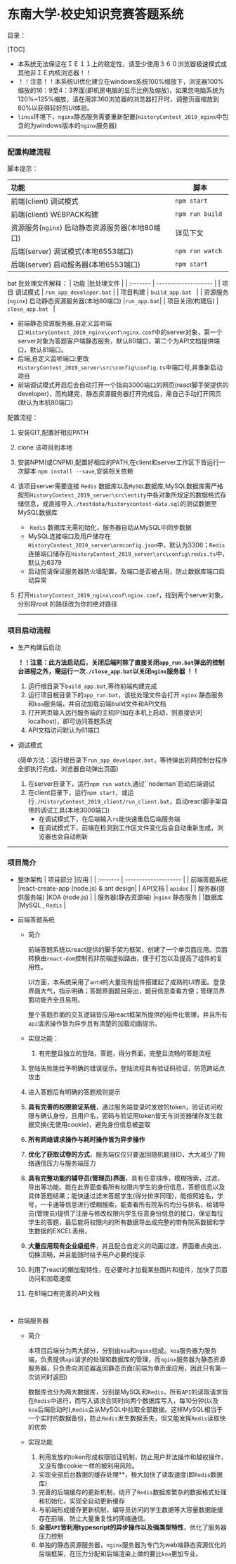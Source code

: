 #  东南大学·校史知识竞赛答题系统

目录：

[TOC]

- 本系统无法保证在ＩＥ１１上的稳定性，请至少使用３６０浏览器极速模式或其他非ＩＥ内核浏览器！！
- ！！注意！！本系统UI优化建立在windows系统100%缩放下，浏览器100%缩放的16：9至4：3界面(即机房电脑的显示比例及缩放)，如果您电脑系统为120%~125%缩放，请在用非360浏览器的浏览器打开时，调整页面缩放到80%以获得较好的UI体验。
- `linux`环境下，`nginx`静态服务需要重新配置(`HistoryContest_2019_nginx`中包含的为windows版本的`nginx`服务器)

---
### 配置构建流程

脚本提示：

|   功能       |脚本        |
| :------- | -------------------- |
| 前端(client)  调试模式 |   ` npm start   `   |
| 前端(client)  WEBPACK构建 | `npm run build `|
| 资源服务(`nginx`)  启动静态资源服务器(本地80端口) |详见下文|
| 后端(server)  调试模式(本地6553端口) | `npm run watch `|
| 后端(server)  启动服务器(本地6553端口) |`npm start` |
bat 批处理文件解释：
|   功能       |批处理文件        |
| :------- | -------------------- |
| 项目  调试模式 |   `run_app_developer.bat`   |
| 项目构建 | `build_app.bat ` |
| 资源服务(`nginx`)  启动静态资源服务器(本地80端口) |`run_app.bat`|
| 项目关闭(构建后) | `close_app.bat ` |
   - 前端静态资源服务器,自定义监听端口:`HistoryContest_2019_nginx\conf\nginx.conf`中的server对象，第一个server对象为答题客户端静态服务，默认80端口，第二个为API文档提供端口，默认81端口。
   - 后端,自定义监听端口:更改`HistoryContest_2019_server\src\config\config.ts`中端口号,并重新启动项目
   - 前端调试模式开启后会自动打开一个指向3000端口的网页(react脚手架提供的developer)，而构建完，静态资源服务器打开完成后，需自己手动打开网页(默认为本机80端口)

配置流程：
1. 安装GIT,配置好相应PATH

2. clone 该项目到本地

3. 安装NPM(或CNPM),配置好相应的PATH,在client和server工作区下皆运行一次脚本 `npm install --save`,安装相关依赖

4. 该项目server需要连接 `Redis` 数据库以及`MySQL`数据库,MySQL数据库需严格按照`HistoryContest_2019_server\src\entity`中各对象所规定的数据格式存储信息，或直接导入`./testdata/historycontest-data.sql`的测试数据至MySQL数据库 

   - ​	`Redis` 数据库无需初始化，服务器自动从MySQL中同步数据
	- ​	MySQL连接端口及用户储存在`HistoryContest_2019_server\ormconfig.json`中，默认为3306；`Redis `连接端口储存在`HistoryContest_2019_server\src\config\redis.ts`中，默认为6379
   - 启动前请保证服务器防火墙配置，及端口是否被占用，防止数据库端口启动异常
5. 打开`HistoryContest_2019_nginx\conf\nginx.conf`，找到两个server对象，分别将root 的路径改为你的绝对路径
  
   ---
### 项目启动流程

- 生产构建后启动

	**！！注意：此方法启动后，关闭后端时除了直接关闭`app_run.bat`弹出的控制台进程之外，需运行一次`./close_app.bat`以关闭`nginx`服务器    ！！**
	
	1. 运行根目录下`build_app.bat`,等待前端构建完成
	2. 运行项目根目录下的`app_run.bat`，该批处理文件会打开 `nginx` 静态服务和`koa`服务端，并自动加载前端build文件和API文档
	3. 打开网页输入运行服务端的主机IP(如在本机上启动，则直接访问localhost)，即可访问答题系统
	4. API文档访问默认为81端口
	
- 调试模式  
  
   (简单方法：运行根目录下`run_app_developer.bat`，等待弹出的两控制台程序全部执行完成，浏览器自动弹出页面)
  
  1. 在server目录下，运行`npm run watch`,通过``nodeman`启动后端调试
  2. 在client目录下，运行`npm start`，或运行`./HistoryContest_2019_client/run_client.bat`，启动react脚手架自带的调试工具(本地3000端口)
     - 在调试模式下，在后端输入`rs`能快速重启后端服务端
     - 在调试模式下，前端在检测到工作区文件变化后会自动重新生成，浏览器也会自动刷新
---
###  项目简介


- 整体架构
   | 项目部分 |应用 |
   | :------- | -------------------- |
   | 前端答题系统 |react-create-app (node.js) & ant design|
   | API文档 | `apidoc` |
   | 服务器(提供服务端)  |KOA (node.js) |
   | 服务器(静态资源端) |`nginx` 静态服务 |
   |数据库 |MySQL , `Redis` |

- 前端答题系统
  
	- 简介
	
	  ​	前端答题系统以react提供的脚手架为框架，创建了一个单页面应用。页面转换由`react-dom`控制而非前端虚拟路由，便于打包以及提高了组件的复用性。
	
	     UI方面，本系统采用了`antd`的大量现有组件搭建起了成熟的UI界面。登录界面大气，指示明确；答题界面题目突出，题目信息查看方便；管理员界面功能齐全且易用。

	  ​	整个答题页面的交互逻辑皆应用react框架所提供的组件化管理，并且所有`api`请求操作皆为异步且有清楚的加载动画提示。
	
	- 实现功能：
		1. 有完整且独立的登陆，答题，得分界面，完整且流畅的答题流程
		
   	3. 登陆失败能给予明确的错误提示，登陆流程具有验证码验证，防范跨站点攻击
		
   	4. 进入答题后有明确的答题规则提示
	
   	5. **具有完善的权限验证系统**，通过服务端登录时发放的token，验证访问权限与确认身份，且用户名，密码与验证用token皆无与浏览器储存发生数据交换(无使用cookie)，避免身份信息被盗取
	
   	6. **所有网络请求操作与耗时操作皆为异步操作**
	
   	7. **优化了获取试卷的方式**，服务端仅仅只要返回随机题目ID，大大减少了网络通信压力与服务端压力
  
   	8. **具有完整功能的辅导员(管理员)界面**，具有任意排序，模糊搜索，过滤，导出等功能。能在此界面查看所有权限内学生的身份信息，答题信息以及具体答题结果；能快速过滤未答题学生(得分排序同理)，能按照姓名，学号，一卡通等信息进行模糊搜索，能查看所有院系的均分与排名，给辅导员(管理员)提供了注册与修改权限内学生任意身份信息的接口，保证每位学生的答题，最后能将权限内的所有数据导出成完整的带有院系数据和学生数据的EXCEL表格，
  
   	8. **大量应用现有企业级组件**，并且配合自定义的动画过渡，界面重点突出，切换流畅，并且能随时给予用户必要的提示
  
   	9. 利用了react的懒加载特性，在必要时才加载某些图片和组件，加快了页面访问和加载速度
  
   	10. 在81端口有完善的API文档
  
   	   ​      
   	
  
- 后端服务器

  - 简介

    ​	本项目后端分为两大部分，分别由`koa`和`nginx`组成。`koa`服务器为服务端，负责提供`api`请求的处理和数据库的管理，而`nginx`服务器为静态资源服务器，只负责向浏览器返回静态页面(前端为单页面应用，因此只有第一次访问时返回)

    ​	数据库也分为两大数据库，分别是MySQL和`Redis`，所有`API`的读取请求皆在`Redis`中进行，而写入请求会同时向两个数据库写入，每10分钟(以及 `koa`后端启动时),`Redis`会从MySQL中拉取全部数据。这样MySQL相当于一个实时的数据备份，防止`Redis`发生数据丢失，但又能发挥`Redis`读取快的优势

  - 实现功能

    1. 利用发放的token形成权限验证机制，防止用户非法操作和越权操作，又没有像cookie一样的被利用风险。
    2. 实现全部后台数据的缓存处理**，极大加快了读取速度(即`Redis`数据库)
    3. 完善的后端缓存的更新机制，绕开了`Redis`数据库繁杂的数据格式处理和初始化，实现全自动更新缓存
    4. 与前端形成缓存更新机制，辅导员访问的学生数据等大容量数据能缓存在前端，防止大量重复性的网络通信。
    5. **全部`API`皆利用typescript的异步操作以及强类型特性**，优化了服务器压力控制
    6. 单独的静态资源服务器，`nginx`服务器为专门为web端静态资源优化的后端框架，在压力分配和后端渲染上做的要比`koa`更加专业。